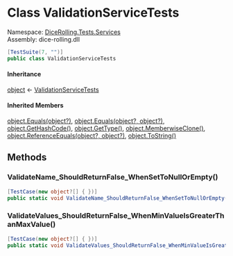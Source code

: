 # <a id="DiceRolling_Tests_Services_ValidationServiceTests"></a> Class ValidationServiceTests

Namespace: [DiceRolling.Tests.Services](DiceRolling.Tests.Services.md)  
Assembly: dice\-rolling.dll  

```csharp
[TestSuite(7, "")]
public class ValidationServiceTests
```

#### Inheritance

[object](https://learn.microsoft.com/dotnet/api/system.object) ← 
[ValidationServiceTests](DiceRolling.Tests.Services.ValidationServiceTests.md)

#### Inherited Members

[object.Equals\(object?\)](https://learn.microsoft.com/dotnet/api/system.object.equals\#system\-object\-equals\(system\-object\)), 
[object.Equals\(object?, object?\)](https://learn.microsoft.com/dotnet/api/system.object.equals\#system\-object\-equals\(system\-object\-system\-object\)), 
[object.GetHashCode\(\)](https://learn.microsoft.com/dotnet/api/system.object.gethashcode), 
[object.GetType\(\)](https://learn.microsoft.com/dotnet/api/system.object.gettype), 
[object.MemberwiseClone\(\)](https://learn.microsoft.com/dotnet/api/system.object.memberwiseclone), 
[object.ReferenceEquals\(object?, object?\)](https://learn.microsoft.com/dotnet/api/system.object.referenceequals), 
[object.ToString\(\)](https://learn.microsoft.com/dotnet/api/system.object.tostring)

## Methods

### <a id="DiceRolling_Tests_Services_ValidationServiceTests_ValidateName_ShouldReturnFalse_WhenSetToNullOrEmpty"></a> ValidateName\_ShouldReturnFalse\_WhenSetToNullOrEmpty\(\)

```csharp
[TestCase(new object?[] { })]
public static void ValidateName_ShouldReturnFalse_WhenSetToNullOrEmpty()
```

### <a id="DiceRolling_Tests_Services_ValidationServiceTests_ValidateValues_ShouldReturnFalse_WhenMinValueIsGreaterThanMaxValue"></a> ValidateValues\_ShouldReturnFalse\_WhenMinValueIsGreaterThanMaxValue\(\)

```csharp
[TestCase(new object?[] { })]
public static void ValidateValues_ShouldReturnFalse_WhenMinValueIsGreaterThanMaxValue()
```

